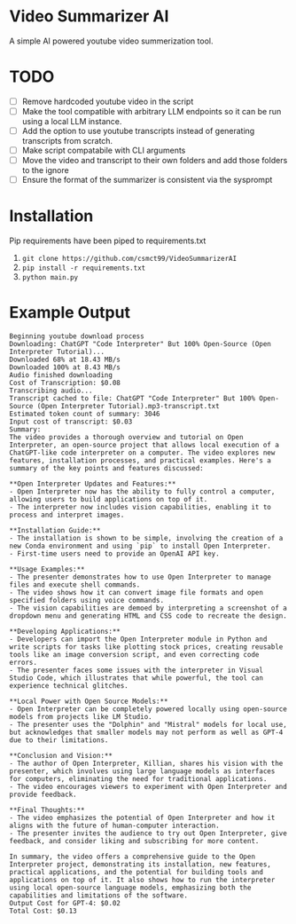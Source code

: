 # Video Summarizer AI
A simple AI powered youtube video summerization tool. 

# TODO
- [ ] Remove hardcoded youtube video in the script
- [ ] Make the tool compatible with arbitrary LLM endpoints so it can be run using a local LLM instance.
- [ ] Add the option to use youtube transcripts instead of generating transcripts from scratch.
- [ ] Make script compatabile with CLI arguments
- [ ] Move the video and transcript to their own folders and add those folders to the ignore
- [ ] Ensure the format of the summarizer is consistent via the sysprompt

# Installation
Pip requirements have been piped to requirements.txt

1. ``git clone https://github.com/csmct99/VideoSummarizerAI``
2. ``pip install -r requirements.txt``
3. ``python main.py``

# Example Output

```
Beginning youtube download process
Downloading: ChatGPT "Code Interpreter" But 100% Open-Source (Open Interpreter Tutorial)...
Downloaded 68% at 18.43 MB/s
Downloaded 100% at 8.43 MB/s
Audio finished downloading
Cost of Transcription: $0.08
Transcribing audio...
Transcript cached to file: ChatGPT "Code Interpreter" But 100% Open-Source (Open Interpreter Tutorial).mp3-transcript.txt
Estimated token count of summary: 3046
Input cost of transcript: $0.03
Summary:
The video provides a thorough overview and tutorial on Open Interpreter, an open-source project that allows local execution of a ChatGPT-like code interpreter on a computer. The video explores new features, installation processes, and practical examples. Here's a summary of the key points and features discussed:

**Open Interpreter Updates and Features:**
- Open Interpreter now has the ability to fully control a computer, allowing users to build applications on top of it.
- The interpreter now includes vision capabilities, enabling it to process and interpret images.

**Installation Guide:**
- The installation is shown to be simple, involving the creation of a new Conda environment and using `pip` to install Open Interpreter.
- First-time users need to provide an OpenAI API key.

**Usage Examples:**
- The presenter demonstrates how to use Open Interpreter to manage files and execute shell commands.
- The video shows how it can convert image file formats and open specified folders using voice commands.
- The vision capabilities are demoed by interpreting a screenshot of a dropdown menu and generating HTML and CSS code to recreate the design.

**Developing Applications:**
- Developers can import the Open Interpreter module in Python and write scripts for tasks like plotting stock prices, creating reusable tools like an image conversion script, and even correcting code errors.
- The presenter faces some issues with the interpreter in Visual Studio Code, which illustrates that while powerful, the tool can experience technical glitches.

**Local Power with Open Source Models:**
- Open Interpreter can be completely powered locally using open-source models from projects like LM Studio.
- The presenter uses the "Dolphin" and "Mistral" models for local use, but acknowledges that smaller models may not perform as well as GPT-4 due to their limitations.

**Conclusion and Vision:**
- The author of Open Interpreter, Killian, shares his vision with the presenter, which involves using large language models as interfaces for computers, eliminating the need for traditional applications.
- The video encourages viewers to experiment with Open Interpreter and provide feedback.

**Final Thoughts:**
- The video emphasizes the potential of Open Interpreter and how it aligns with the future of human-computer interaction.
- The presenter invites the audience to try out Open Interpreter, give feedback, and consider liking and subscribing for more content.

In summary, the video offers a comprehensive guide to the Open Interpreter project, demonstrating its installation, new features, practical applications, and the potential for building tools and applications on top of it. It also shows how to run the interpreter using local open-source language models, emphasizing both the capabilities and limitations of the software.
Output Cost for GPT-4: $0.02
Total Cost: $0.13
```
